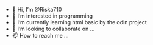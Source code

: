- 👋 Hi, I’m @Riska710
- 👀 I’m interested in programming
- 🌱 I’m currently learning html basic by the odin project
- 💞️ I’m looking to collaborate on ...
- 📫 How to reach me ...

<!---
Riska710/Riska710 is a ✨ special ✨ repository because its `README.md` (this file) appears on your GitHub profile.
You can click the Preview link to take a look at your changes.
--->
